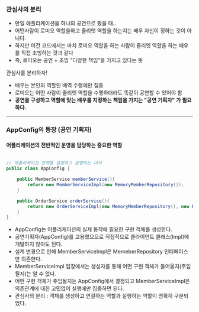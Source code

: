 ### 관심사의 분리
* 만일 애플리케이션을 하나의 공연으로 봤을 때..
* 어떤사람이 로미오 역할을하고 줄리엣 역할을 하는지는 배우 자신이 정하는 것이 아니다.
* 하지만 이전 코드에서는 마치 로미오 역할을 하는 사람이 줄리엣 역할을 하는 배우를 직접 초빙하는 것과 같다
* 즉, 로미오는 공연 + 초빙 "다양한 책임"을 가지고 있다는 뜻

관심사를 분리하자!
* 배우는 본인의 역할인 배역 수행에만 집중
* 로미오는 어떤 사람이 줄리엣 역할을 수행하더라도 똑같이 공연할 수 있어야 함
* <b> 공연을 구성하고 역할에 맞는 배우를 지정하는 책임을 가지는 "공연 기획자" 가 필요하다. </b>

----

### AppConfig의 등장 (공연 기획자)
#### 어플리케이션의 전반적인 운영을 담당하는 중요한 역할

``` java

// 애플리케이션 전체를 설정하고 운영하는 녀석
public class AppConfig {

    public MemberService memberService(){
        return new MemberServiceImpl(new MemoryMemberRepository());
    }

    public OrderService orderService(){
        return new OrderServiceImpl(new MemoryMemberRepository(), new FixDiscountPolicy());
    }
}

```

* AppConfig는 어플리케이션의 실제 동작에 필요한 구현 객체를 생성한다.
* 공연기획자(AppConfig)를 고용했으므로 직접적으로 클라이언트 클래스(Impl)에 개발하지 않아도 된다.
* 설계 변경으로 인해 MemberServiceImpl은 MemeberRepository 인터페이스만 의존한다.
* MemberServiceImpl 입장에서는 생성자를 통해 어떤 구현 객체가 들어올지(주입될지)는 알 수 없다.
* 어떤 구현 객체가 주입될지는 AppConfig에서 결정되고 MemberServiceImpl은 의존관계에 대한 고민없이 실행에만 집중하면 된다.
* 관심사의 분리 : 객체를 생성하고 연결하는 역할과 실행하는 역할이 명확히 구분되었다.



